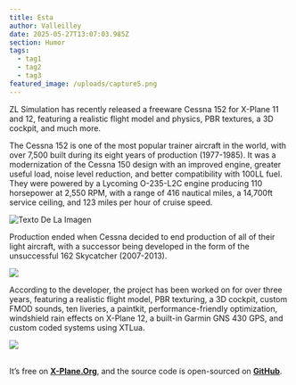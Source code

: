 ```yaml
---
title: Esta
author: Valleilley
date: 2025-05-27T13:07:03.985Z
section: Humor
tags:
  - tag1
  - tag2
  - tag3
featured_image: /uploads/capture5.png
---
```

<!--StartFragment-->

ZL Simulation has recently released a freeware Cessna 152 for X-Plane 11 and 12, featuring a realistic flight model and physics, PBR textures, a 3D cockpit, and much more. 

The Cessna 152 is one of the most popular trainer aircraft in the world, with over 7,500 built during its eight years of production (1977-1985). It was a modernization of the Cessna 150 design with an improved engine, greater useful load, noise level reduction, and better compatibility with 100LL fuel. They were powered by a Lycoming O-235-L2C engine producing 110 horsepower at 2,550 RPM, with a range of 416 nautical miles, a 14,700ft service ceiling, and 123 miles per hour of cruise speed.



![Texto De La Imagen](https://cdn.prod.website-files.com/5b27a494dc3d312fe5c01da8/64e28c348fed1b4ad56eae4a_SS2.png.6e35adf3389e2419938b2688104efa80.png "Título de la Imagen")



Production ended when Cessna decided to end production of all of their light aircraft, with a successor being developed in the form of the unsuccessful 162 Skycatcher (2007-2013).



![](https://cdn.prod.website-files.com/5b27a494dc3d312fe5c01da8/64e28c43d9d467721ccf9d76_SS9.png.54ea69f87ee71240046a1ea96f0aeb32.png)



According to the developer, the project has been worked on for over three years, featuring a realistic flight model, PBR texturing, a 3D cockpit, custom FMOD sounds, ten liveries, a paintkit, performance-friendly optimization, windshield rain effects on X-Plane 12, a built-in Garmin GNS 430 GPS, and custom coded systems using XTLua.



![](https://cdn.prod.website-files.com/5b27a494dc3d312fe5c01da8/64e28c52753ace9d2e507725_SS3.png.4505cdc254d6f2bb035d4948c48a447c.png)

‍\
It’s free on **[X-Plane.Org](https://forums.x-plane.org/index.php?/files/file/87790-zl-simulation-cessna-152-xp11-xp12/)**, and the source code is open-sourced on **[GitHub](https://github.com/zeta976/Cessna-152)**. 

<!--EndFragment-->
